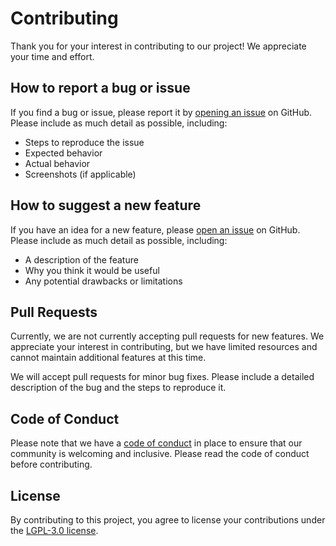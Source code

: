 # Contributing

Thank you for your interest in contributing to our project! We appreciate your time and effort.

## How to report a bug or issue

If you find a bug or issue, please report it by [opening an issue](https://github.com/felipebz/zpa/issues/new) on GitHub. Please include as much detail as possible, including:

- Steps to reproduce the issue
- Expected behavior
- Actual behavior
- Screenshots (if applicable)

## How to suggest a new feature

If you have an idea for a new feature, please [open an issue](https://github.com/felipebz/zpa/issues/new) on GitHub. Please include as much detail as possible, including:

- A description of the feature
- Why you think it would be useful
- Any potential drawbacks or limitations

## Pull Requests

Currently, we are not currently accepting pull requests for new features. We appreciate your interest in contributing, but we have limited resources and cannot maintain additional features at this time.

We will accept pull requests for minor bug fixes. Please include a detailed description of the bug and the steps to reproduce it.

## Code of Conduct

Please note that we have a [code of conduct](CODE_OF_CONDUCT.md) in place to ensure that our community is welcoming and inclusive. Please read the code of conduct before contributing.

## License

By contributing to this project, you agree to license your contributions under the [LGPL-3.0 license](LICENSE).
